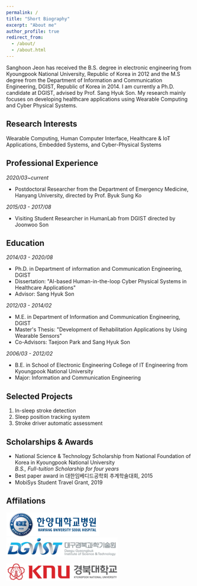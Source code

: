 ```yaml
---
permalink: /
title: "Short Biography"
excerpt: "About me"
author_profile: true
redirect_from: 
  - /about/
  - /about.html
---
```


Sanghoon Jeon has received the B.S. degree in electronic engineering from Kyoungpook National University, Republic of Korea in 2012 and the M.S degree from the Department of Information and Communication Engineering, DGIST, Republic of Korea in 2014. I am currently a Ph.D. candidate at DGIST, advised by Prof. Sang Hyuk Son. My research mainly focuses on developing healthcare applications using Wearable Computing and Cyber Physical Systems.


## Research Interests
Wearable Computing, Human Computer Interface, Healthcare & IoT Applications, Embedded Systems, and Cyber-Physical Systems

## Professional Experience
_2020/03~current_  
  * Postdoctoral Researcher from the  Department of Emergency Medicine, Hanyang University, directed by Prof. Byuk Sung Ko

_2015/03 - 2017/08_  
  * Visiting Student Researcher in HumanLab from DGIST directed by Joonwoo Son



## Education
_2014/03 - 2020/08_
  * Ph.D. in Department of information and Communication Engineering, DGIST
  * Dissertation: "AI-based Human-in-the-loop Cyber Physical Systems in Healthcare Applications"
  * Advisor: Sang Hyuk Son

_2012/03 - 2014/02_
  * M.E. in Department of Information and Communication Engineering, DGIST
  * Master's Thesis: "Development of Rehabilitation Applications by Using Wearable Sensors"
  * Co-Advisors: Taejoon Park and Sang Hyuk Son

_2006/03 - 2012/02_
  * B.E. in School of Electronic Engineering College of IT Engineering from Kyoungpook National University
  * Major: Information and Communication Engineering

## Selected Projects
  1. In-sleep stroke detection
  2. Sleep position tracking system
  3. Stroke driver automatic assessment

## Scholarships & Awards
  * National Science & Technology Scholarship from National Foundation of Korea in Kyoungpook National University <br>
    _B.S., Full-tuition Scholarship for four years_
  * Best paper award in 대한임베디드공학회 추계학술대회, 2015 
  * MobiSys Student Travel Grant, 2019

## Affilations
  <img src="/images/l33.png" width="50%" height="20%"><br>
  <img src="/images/l22.png" width="60%" height="20%"><br><br>
  <img src="/images/l11.png" width="60%" height="20%"><br><br>


